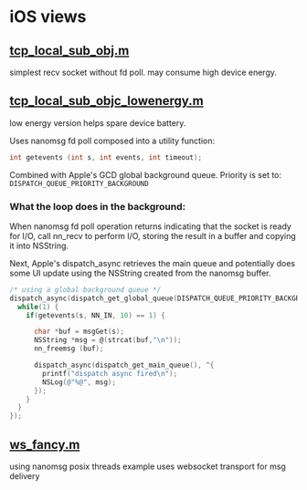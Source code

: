 # iOS views

## [tcp_local_sub_obj.m](ViewController.m/tcp_local_sub_objc.m)
simplest recv socket without fd poll. may consume high device energy.

## [tcp_local_sub_objc_lowenergy.m](ViewController.m/tcp_local_sub_objc_lowenergy.m)
low energy version helps spare device battery.

Uses nanomsg fd poll composed into a utility function:
```c
int getevents (int s, int events, int timeout);
```

Combined with Apple's GCD global background queue. Priority is set to: `DISPATCH_QUEUE_PRIORITY_BACKGROUND`

### What the loop does in the background:
When nanomsg fd poll operation returns indicating that the socket is ready for
I/O, call nn_recv to perform I/O, storing the result in a buffer and copying it
into NSString.

Next, Apple's dispatch_async retrieves the main queue and potentially does some
UI update using the NSString created from the nanomsg buffer.

```objective-c
/* using a global background queue */
dispatch_async(dispatch_get_global_queue(DISPATCH_QUEUE_PRIORITY_BACKGROUND, 0), ^{
  while(1) {
    if(getevents(s, NN_IN, 10) == 1) {

      char *buf = msgGet(s);
      NSString *msg = @(strcat(buf,"\n"));
      nn_freemsg (buf);

      dispatch_async(dispatch_get_main_queue(), ^{
        printf("dispatch async fired\n");
        NSLog(@"%@", msg);
      });
    }
  }
});
```

## [ws_fancy.m](ViewController.m/ws_fancy.m)
using nanomsg posix threads example uses websocket transport for msg delivery
